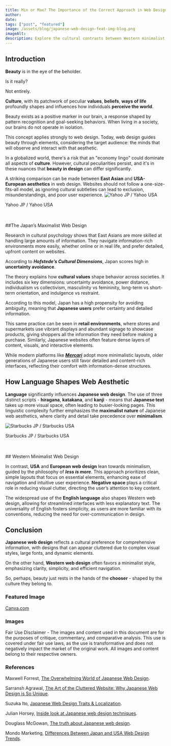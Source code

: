 ```yaml
---
title: Min or Max? The Importance of the Correct Approach in Web Design
author: 
date: 
tags: ["post", "featured"]
image: /assets/blog/japanese-web-design-feat-img-blog.png
imageAlt: 
description: Explore the cultural contrasts between Western minimalist and Japanese maximalist web design. This article delves into how cultural values, language, and psychology shape user experience, comparing detailed, content-rich designs in Japan with clean, simple layouts in the West.
---
```


## Introduction

**Beauty** is in the eye of the beholder.

Is it really?

Not entirely.

**Culture**, with its patchwork of peculiar **values**, **beliefs**, **ways of life** profoundly shapes and influences how individuals **perceive the world**.

Beauty exists as a positive marker in our brain, a response shaped by pattern recognition and goal-seeking behaviors. When living in a society, our brains do not operate in isolation.

This concept applies strongly to web design. Today, web design guides beauty through elements, considering the target audience: the minds that will observe and interact with that aesthetic.

In a globalized world, there's a risk that an "economy lingo" could dominate all aspects of **culture**. However, cultural peculiarities persist, and it's in these nuances that **beauty in design** can differ significantly.

A striking comparison can be made between **East Asian** and **USA-European aesthetics** in web design. Websites should not follow a one-size-fits-all model, as ignoring cultural subtleties can lead to exclusion, misunderstandings, and poor user experience.
![Yahoo JP / Yahoo USA](/assets/blog/japanese-web-design_2.png)
<p class ="caption">Yahoo JP / Yahoo USA</p>

<br>
<br>
##The Japan’s Maximalist Web Design

Research in cultural psychology shows that East Asians are more skilled at handling large amounts of information. They navigate information-rich environments more easily, whether online or in real life, and prefer detailed, upfront content on websites.

According to ***Hofstede’s Cultural Dimensions***, Japan scores high in **uncertainty avoidance**.

The theory explains how **cultural values** shape behavior across societies. It includes six key dimensions: uncertainty avoidance, power distance, individualism vs collectivism, masculinity vs femininity, long-term vs short-term orientation, and indulgence vs restraint.

According to this model, Japan has a high propensity for avoiding ambiguity, meaning that **Japanese users** prefer certainty and detailed information.

This same practice can be seen in **retail environments**, where stores and supermarkets use vibrant displays and abundant signage to showcase products, giving shoppers all the information they need before making a purchase. Similarly, Japanese websites often feature dense layers of content, visuals, and interactive elements.

While modern platforms like [***Mercari***](https://www.mercari.com/) adopt more minimalistic layouts, older generations of Japanese users still favor detailed and content-rich interfaces, reflecting their comfort with information-dense structures.

## How Language Shapes Web Aesthetic

**Language** significantly influences **Japanese web design**. The use of three distinct scripts - **hiragana**, **katakana**, and **kanji** - means that **Japanese text** takes up more visual space, often leading to busier-looking pages. This linguistic complexity further emphasizes the **maximalist nature** of Japanese web aesthetics, where clarity and detail take precedence over **minimalism**.

![Starbucks JP / Starbucks USA](/assets/blog/japanese-web-design_1.png)
<p class ="caption">Starbucks JP / Starbucks USA</p>
<br>
<br>
## Western Minimalist Web Design

In contrast, **USA** and **European web design** lean towards minimalism, guided by the philosophy of ***less is more***. This approach prioritizes clean, simple layouts that focus on essential elements, enhancing ease of navigation and intuitive user experience. **Negative space** plays a critical role in reducing visual clutter, directing the user’s attention to key content.

The widespread use of the **English language** also shapes Western web design, allowing for streamlined interfaces with less explanatory text. The universality of English fosters simplicity, as users are more familiar with its conventions, reducing the need for over-communication in design.

## Conclusion

**Japanese web design** reflects a cultural preference for comprehensive information, with designs that can appear cluttered due to complex visual styles, large fonts, and dynamic elements.

On the other hand, **Western web design** often favors a minimalist style, emphasizing clarity, simplicity, and efficient navigation.

So, perhaps, beauty just rests in the hands of the **chooser** - shaped by the culture they belong to.

### Featured Image

[Canva.com](https://www.canva.com/)

### Images

Fair Use Disclaimer - The images and content used in this document are for the purposes of critique, commentary, and comparative analysis. This use is covered under fair use laws, as the use is transformative and does not negatively impact the market of the original work. All images and content belong to their respective owners.

### References

Maxwell Forrest, [The Overwhelming World of Japanese Web Design](https://www.uxresearch.jp/blog/japanese-web-design).

Sarransh Agrawal, [The Art of the Cluttered Website: Why Japanese Web Design is So Unique](https://www.prodt.co/blogs/the-art-of-the-cluttered-website-why-japanese-web-design-is-so-unique).

Suzuka Ito, [Japanese Web Design Traits & Localization](https://blog.btrax.com/japanese-web-design/).

Julian Horsey, [Inside look at Japanese web design techniques](https://www.geeky-gadgets.com/japanese-web-design/).

Douglass McGowan, [The truth about Japanese web design](https://multilingual.com/issues/aug-sep-2018/the-truth-about-japanese-web-design/).

Mondo Marketing, [Differences Between Japan and USA Web Design Trends](https://mondo.marketing/differences-between-japan-and-usa-web-design-trends/).